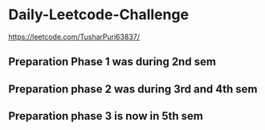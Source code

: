 # Daily-Leetcode-Challenge
https://leetcode.com/TusharPuri63837/

## Preparation Phase 1 was during 2nd sem

## Preparation phase 2 was during 3rd and 4th sem

## Preparation phase 3 is now in 5th sem

